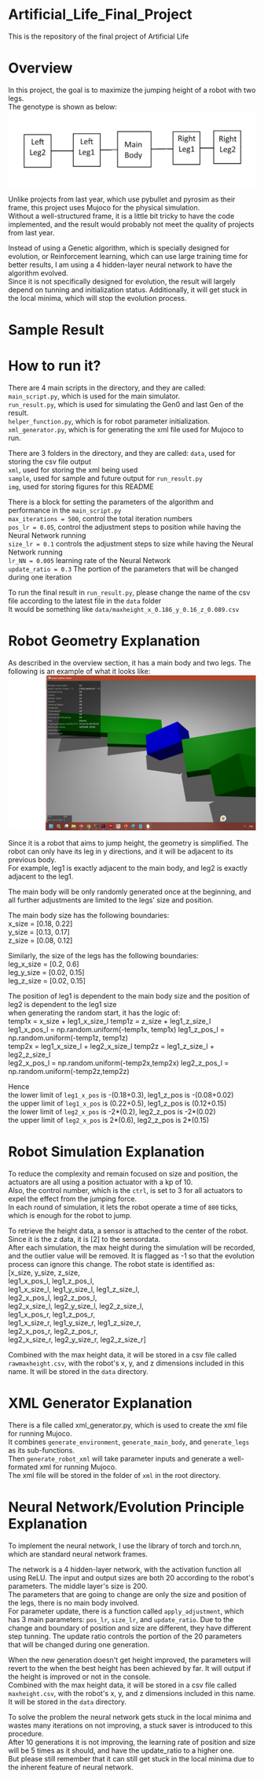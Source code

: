 # Artificial_Life_Final_Project
This is the repository of the final project of Artificial Life  

# Overview
In this project, the goal is to maximize the jumping height of a robot with two legs.  
The genotype is shown as below:  
![genotype](/img/genotype.png)

Unlike projects from last year, which use pybullet and pyrosim as their frame, this project uses Mujoco for the physical simulation.  
Without a well-structured frame, it is a little bit tricky to have the code implemented, and the result would probably not meet the quality of projects from last year.  
  
Instead of using a Genetic algorithm, which is specially designed for evolution, or Reinforcement learning, which can use large training time for better results, I am using a 4 hidden-layer neural network to have the algorithm evolved.  
Since it is not specifically designed for evolution, the result will largely depend on tunning and initialization status. Additionally, it will get stuck in the local minima, which will stop the evolution process.

# Sample Result

# How to run it?
There are 4 main scripts in the directory, and they are called:  
`main_script.py`, which is used for the main simulator.  
`run_result.py`, which is used for simulating the Gen0 and last Gen of the result.  
`helper_function.py`, which is for robot parameter initialization.  
`xml_generator.py`, which is for generating the xml file used for Mujoco to run.  

There are 3 folders in the directory, and they are called:
`data`, used for storing the csv file output  
`xml`, used for storing the xml being used  
`sample`, used for sample and future output for `run_result.py`  
`img`, used for storing figures for this README  
  
There is a block for setting the parameters of the algorithm and performance in the `main_script.py`  
`max_iterations = 500`, control the total iteration numbers  
`pos_lr = 0.05`, control the adjustment steps to position while having the Neural Network running    
`size_lr = 0.1`  controls the adjustment steps to size while having the Neural Network running  
`lr_NN = 0.005`  learning rate of the Neural Network  
`update_ratio = 0.3`  The portion of the parameters that will be changed during one iteration  

To run the final result in `run_result.py`, please change the name of the csv file according to the latest file in the `data` folder  
It would be something like `data/maxheight_x_0.186_y_0.16_z_0.089.csv`

# Robot Geometry Explanation
As described in the overview section, it has a main body and two legs. The following is an example of what it looks like:  
![phenotype](/img/phenotype.png)

Since it is a robot that aims to jump height, the geometry is simplified. The robot can only have its leg in y directions, and it will be adjacent to its previous body.  
For example, leg1 is exactly adjacent to the main body, and leg2 is exactly adjacent to the leg1.  

The main body will be only randomly generated once at the beginning, and all further adjustments are limited to the legs' size and position.  

The main body size has the following boundaries:  
x_size = [0.18, 0.22]  
y_size = [0.13, 0.17]  
z_size = [0.08, 0.12]  

Similarly, the size of the legs has the following boundaries:  
leg_x_size = [0.2, 0.6]  
leg_y_size = [0.02, 0.15]  
leg_z_size = [0.02, 0.15]  

The position of leg1 is dependent to the main body size and the position of leg2 is dependent to the leg1 size  
when generating the random start, it has the logic of:  
temp1x = x_size + leg1_x_size_l  temp1z = z_size + leg1_z_size_l  
leg1_x_pos_l = np.random.uniform(-temp1x, temp1x)  leg1_z_pos_l = np.random.uniform(-temp1z, temp1z)  
temp2x = leg1_x_size_l + leg2_x_size_l  temp2z = leg1_z_size_l + leg2_z_size_l  
leg2_x_pos_l = np.random.uniform(-temp2x,temp2x)  leg2_z_pos_l = np.random.uniform(-temp2z,temp2z)  

Hence  
the lower limit of `leg1_x_pos` is -(0.18+0.3), leg1_z_pos is -(0.08+0.02)  
the upper limit of `leg1_x_pos` is (0.22+0.5),  leg1_z_pos is (0.12+0.15)  
the lower limit of `leg2_x_pos` is -2*(0.2),    leg2_z_pos is -2*(0.02)  
the upper limit of `leg2_x_pos` is 2*(0.6),     leg2_z_pos is 2*(0.15)  

# Robot Simulation Explanation
To reduce the complexity and remain focused on size and position, the actuators are all using a position actuator with a kp of 10.  
Also, the control number, which is the `ctrl`, is set to 3 for all actuators to expel the effect from the jumping force.  
In each round of simulation, it lets the robot operate a time of `800` ticks, which is enough for the robot to jump.  
  
To retrieve the height data, a sensor is attached to the center of the robot. Since it is the z data, it is [2] to the sensordata.  
After each simulation, the max height during the simulation will be recorded, and the outlier value will be removed. It is flagged as -1 so that the evolution process can ignore this change.
The robot state is identified as:  
[x_size, y_size, z_size,  
leg1_x_pos_l, leg1_z_pos_l,  
leg1_x_size_l, leg1_y_size_l, leg1_z_size_l,  
leg2_x_pos_l, leg2_z_pos_l,  
leg2_x_size_l, leg2_y_size_l, leg2_z_size_l,  
leg1_x_pos_r, leg1_z_pos_r,  
leg1_x_size_r, leg1_y_size_r, leg1_z_size_r,  
leg2_x_pos_r, leg2_z_pos_r,  
leg2_x_size_r, leg2_y_size_r, leg2_z_size_r]  
  
Combined with the max height data, it will be stored in a csv file called `rawmaxheight.csv`, with the robot's x, y, and z dimensions included in this name. It will be stored in the `data` directory.


# XML Generator Explanation
There is a file called xml_generator.py, which is used to create the xml file for running Mujoco.  
It combines `generate_environment`, `generate_main_body`, and `generate_legs` as its sub-functions.  
Then `generate_robot_xml` will take parameter inputs and generate a well-formated xml for running Mujoco.  
The xml file will be stored in the folder of `xml` in the root directory.

# Neural Network/Evolution Principle Explanation
To implement the neural network, I use the library of torch and torch.nn, which are standard neural network frames.  
  
The network is a 4 hidden-layer network, with the activation function all using ReLU. The input and output sizes are both 20 according to the robot's parameters. The middle layer's size is 200.  
The parameters that are going to change are only the size and position of the legs, there is no main body involved.  
For parameter update, there is a function called `apply_adjustment`, which has 3 main parameters: `pos_lr`, `size_lr`, and `update_ratio`. Due to the change and boundary of position and size are different, they have different step tunning. The update ratio controls the portion of the 20 parameters that will be changed during one generation.  
  
When the new generation doesn't get height improved, the parameters will revert to the when the best height has been achieved by far. It will output if the height is improved or not in the console.  
Combined with the max height data, it will be stored in a csv file called `maxheight.csv`, with the robot's x, y, and z dimensions included in this name. It will be stored in the `data` directory.

To solve the problem the neural network gets stuck in the local minima and wastes many iterations on not improving, a stuck saver is introduced to this procedure.  
After 10 generations it is not improving, the learning rate of position and size will be 5 times as it should, and have the update_ratio to a higher one.  
But please still remember that it can still get stuck in the local minima due to the inherent feature of neural network.
